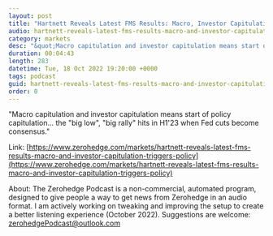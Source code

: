 ```yaml
---
layout: post
title: "Hartnett Reveals Latest FMS Results: Macro, Investor Capitulation Is Here; Policy Capitulation Starting... The &quot;Big Rally&quot; Hits In H1 2023 "
audio: hartnett-reveals-latest-fms-results-macro-and-investor-capitulation-triggers-policy-0
category: markets
desc: "&quot;Macro capitulation and investor capitulation means start of policy capitulation... the &quot;big low&quot;, &quot;big rally&quot; hits in H1'23 when Fed cuts become consensus.&quot;"
duration: 00:04:43
length: 283
datetime: Tue, 18 Oct 2022 19:20:00 +0000
tags: podcast
guid: hartnett-reveals-latest-fms-results-macro-and-investor-capitulation-triggers-policy-0
order: 0
---
```

&quot;Macro capitulation and investor capitulation means start of policy capitulation... the &quot;big low&quot;, &quot;big rally&quot; hits in H1'23 when Fed cuts become consensus.&quot;

Link: [https://www.zerohedge.com/markets/hartnett-reveals-latest-fms-results-macro-and-investor-capitulation-triggers-policy](https://www.zerohedge.com/markets/hartnett-reveals-latest-fms-results-macro-and-investor-capitulation-triggers-policy)

About: The Zerohedge Podcast is a non-commercial, automated program, designed to give people a way to get news from Zerohedge in an audio format.  I am actively working on tweaking and improving the setup to create a better listening experience (October 2022).  Suggestions are welcome: [zerohedgePodcast@outlook.com](mailto:zerohedgePodcast@outlook.com)